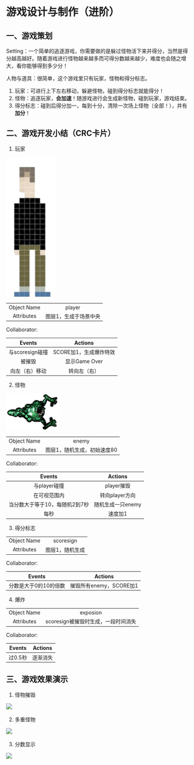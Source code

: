 # 游戏设计与制作（进阶）
## 一、游戏策划
Setting：一个简单的追逐游戏，你需要做的是躲过怪物活下来并得分，当然是得分越高越好。随着游戏进行怪物越来越多而可得分数越来越少，难度也会随之增大，看你能够得到多少分！

人物与道具：很简单，这个游戏里只有玩家，怪物和得分标志。

1. 玩家：可进行上下左右移动，躲避怪物，碰到得分标志就能得分！
2. 怪物：追逐玩家，**会加速**！随游戏进行会生成新怪物，碰到玩家，游戏结束。
3. 得分标志：碰到后得分加一，每到十分，清除一次场上怪物（全部！），并有**加分**！

## 二、游戏开发小结（CRC卡片）
1. 玩家

![](images/player.PNG)

|||
|:--:|:--:|
|Object Name|player|
|Attributes|图层1，生成于场景中央|

Collaborator:

|Events|Actions|
|:--:|:--:|
|与scoresign碰撞|SCORE加1，生成爆炸特效|
|被摧毁|显示Game Over|
|向左（右）移动|转向左（右）|

2. 怪物

![](images/monster.PNG)

|||
|:--:|:--:|
|Object Name|enemy|
|Attributes|图层1，随机生成，初始速度80|

Collaborator:

|Events|Actions|
|:--:|:--:|
|与player碰撞|player摧毁|
|在可视范围内|转向player方向|
|当分数大于等于10，每随机2到7秒|随机生成一只enemy|
|每秒|速度加1|

3. 得分标志

|||
|:--:|:--:|
|Object Name|scoresign|
|Attributes|图层1，随机生成|

Collaborator:

|Events|Actions|
|:--:|:--:|
|分数是大于0的10的倍数|摧毁所有enemy，SCORE加1|

4. 爆炸

|||
|:--:|:--:|
|Object Name|exposion|
|Attributes|scoresign被摧毁时生成，一段时间消失|

Collaborator:

|Events|Actions|
|:--:|:--:|
|过0.5秒|逐渐消失|

## 三、游戏效果演示

1. 怪物摧毁

![](images/游戏进阶1.gif)

2. 多重怪物

![](images/游戏进阶2.gif)

3. 分数显示

![](images/游戏进阶3.gif)
